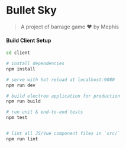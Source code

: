 # Bullet Sky

> A project of barrage game ❤  by Mephis

#### Build Client Setup

``` bash
cd client

# install dependencies
npm install

# serve with hot reload at localhost:9080
npm run dev

# build electron application for production
npm run build

# run unit & end-to-end tests
npm test


# lint all JS/Vue component files in `src/`
npm run lint

```

